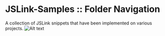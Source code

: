 # JSLink-Samples :: Folder Navigation
A collection of JSLink snippets that have been implemented on various projects.
![Alt text](https://github.com/rmilton/JSLink-Samples/blob/master/Folder%20Navigation/FolderNavigation.PNG?raw=true "Folder Navigation")


